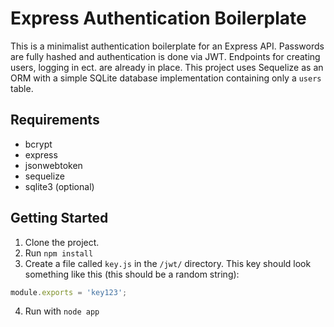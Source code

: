 # Express Authentication Boilerplate
This is a minimalist authentication boilerplate for an Express API. Passwords are fully hashed and authentication is done via JWT. Endpoints for creating users, logging in ect. are already in place. This project uses Sequelize as an ORM with a simple SQLite database implementation containing only a `users` table. 

## Requirements
* bcrypt
* express
* jsonwebtoken
* sequelize
* sqlite3 (optional)

## Getting Started
1) Clone the project.
2) Run `npm install`
3) Create a file called `key.js` in the `/jwt/` directory.
This key should look something like this (this should be a random string):
```js
module.exports = 'key123';
```
4) Run with `node app`